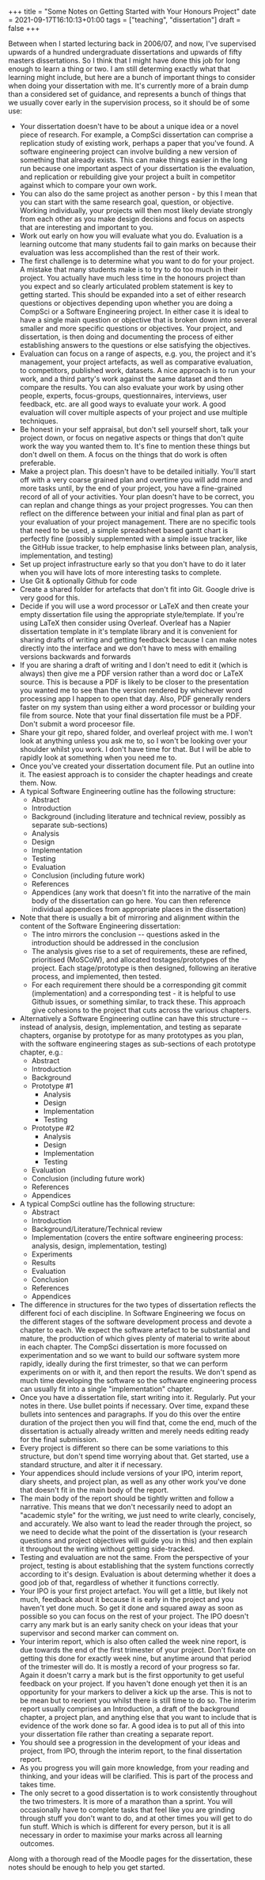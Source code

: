 +++
title = "Some Notes on Getting Started with Your Honours Project"
date = 2021-09-17T16:10:13+01:00
tags = ["teaching", "dissertation"]
draft = false
+++

Between when I started lecturing back in 2006/07, and now, I've supervised upwards of a hundred undergraduate dissertations and upwards of fifty masters dissertations. So I think that I might have done this job for long enough to learn a thing or two. I am still determing exactly what that learning might include, but here are a bunch of important things to consider when doing your dissertation with me. It's currently more of a brain dump than a considered set of guidance, and represents a bunch of things that we usually cover early in the supervision process, so it should be of some use:

* Your dissertation doesn't have to be about a unique idea or a novel piece of research. For example, a CompSci dissertation can comprise a replication study of existing work, perhaps a paper that you've found. A software engineering project can involve building a new version of something that already exists. This can make things easier in the long run because one important aspect of your dissertation is the evaluation, and replication or rebuilding give your project a built in competitor against which to compare your own work.
* You can also do the same project as another person - by this I mean that you can start with the same research goal, question, or objective. Working individually, your projects will then most likely deviate strongly from each other as you make design decisions and focus on aspects that are interesting and important to you.
* Work out early on how you will evaluate what you do. Evaluation is a learning outcome that many students fail to gain marks on because their evaluation was less accomplished than the rest of their work.
* The first challenge is to determine what you want to do for your project. A mistake that many students make is to try to do too much in their project. You actually have much less time in the honours project than you expect and so clearly articulated problem statement is key to getting started. This should be expanded into a set of either research questions or objectives depending upon whether you are doing a CompSci or a Software Engineering project. In either case it is ideal to have a single main question or objective that is broken down into several smaller and more specific questions or objectives. Your project, and dissertation, is then doing and documenting the process of either establishing answers to the questions or else satisfying the objectives.
* Evaluation can focus on a range of aspects, e.g. you, the project and it's management, your project artefacts, as well as comparative evaluation, to competitors, published work, datasets. A nice approach is to run your work, and a third party's work against the same dataset and then compare the results. You can also evaluate your work by using other people, experts, focus-groups, questionnaires, interviews, user feedback, etc. are all good ways to evaluate your work. A good evaluation will cover multiple aspects of your project and use multiple techniques.
* Be honest in your self appraisal, but don't sell yourself short, talk your project down, or focus on negative aspects or things that don't quite work the way you wanted them to. It's fine to mention these things but don't dwell on them. A focus on the things that do work is often preferable.
* Make a project plan. This doesn't have to be detailed initially. You'll start off with a very coarse grained plan and overtime you will add more and more tasks until, by the end of your project, you have a fine-grained record of all of your activities. Your plan doesn't have to be correct, you can replan and change things as your project progresses. You can then reflect on the difference between your initial and final plan as part of your evaluation of your project management. There are no specific tools that need to be used, a simple spreadsheet based gantt chart is perfectly fine (possibly supplemented with a simple issue tracker, like the GitHub issue tracker, to help emphasise links between plan, analysis, implementation, and testing)
* Set up project infrastructure early so that you don't have to do it later when you will have lots of more interesting tasks to complete.
* Use Git & optionally Github for code
* Create a shared folder for artefacts that don't fit into Git. Google drive is very good for this.
* Decide if you will use a word processor or LaTeX and then create your empty dissertation file using the appropriate style/template. If you're using LaTeX then consider using Overleaf. Overleaf has a Napier dissertation template in it's template library and it is convenient for sharing drafts of writing and getting feedback because I can make notes directly into the interface and we don't have to mess with emailing versions backwards and forwards
* If you are sharing a draft of writing and I don't need to edit it (which is always) then give me a PDF version rather than a word doc or LaTeX source. This is because a PDF is likely to be closer to the presentation you wanted me to see than the version rendered by whichever word processing app I happen to open that day. Also, PDF generally renders faster on my system than using either a word processor or building your file from source. Note that your final dissertation file must be a PDF. Don't submit a word proceesor file.
* Share your git repo, shared folder, and overleaf project with me. I won't look at anything unless you ask me to, so I won't be looking over your shoulder whilst you work. I don't have time for that. But I will be able to rapidly look at something when you need me to.
* Once you've created your dissertation document file. Put an outline into it. The easiest approach is to consider the chapter headings and create them. Now.
* A typical Software Engineering outline has the following structure:
    * Abstract
    * Introduction
    * Background (including literature and technical review, possibly as separate sub-sections)
    * Analysis
    * Design
    * Implementation
    * Testing
    * Evaluation
    * Conclusion (including future work)
    * References
    * Appendices (any work that doesn't fit into the narrative of the main body of the dissertation can go here. You can then reference individual appendices from appropriate places in the dissertation)
* Note that there is usually a bit of mirroring and alignment within the content of the Software Engineering dissertation:
    * The intro mirrors the conclusion -- questions asked in the introduction should be addressed in the conclusion
    * The analysis gives rise to a set of requirements, these are refined, prioritised (MoSCoW), and allocated tostages/prototypes of the project. Each stage/prototype is then designed, following an iterative process, and implemented, then tested.
    * For each requirement there should be a corresponding git commit (implementation) and a corresponding test - it is helpful to use Github issues, or something similar, to track these. This approach give cohesions to the project that cuts across the various chapters.
* Alternatively a Software Engineering outline can have this structure -- instead of analysis, design, implementation, and testing as separate chapters, organise by prototype for as many prototypes as you plan, with the software engineering stages as sub-sections of each prototype chapter, e.g.:
    * Abstract
    * Introduction
    * Background
    * Prototype #1
        * Analysis
        * Design
        * Implementation
        * Testing
    * Prototype #2
        * Analysis
        * Design
        * Implementation
        * Testing
    * Evaluation
    * Conclusion (including future work)
    * References
    * Appendices
* A typical CompSci outline has the following structure:
    * Abstract
    * Introduction
    * Background/Literature/Technical review
    * Implementation (covers the entire software engineering process: analysis, design, implementation, testing)
    * Experiments
    * Results
    * Evaluation
    * Conclusion
    * References
    * Appendices
* The difference in structures for the two types of dissertation reflects the different foci of each discipline. In Software Engineering we focus on the different stages of the software development process and devote a chapter to each. We expect the software artefact to be substantial and mature, the production of which gives plenty of material to write about in each chapter. The CompSci dissertation is more focussed on experimentation and so we want to build our software system more rapidly, ideally during the first trimester, so that we can perform experiments on or with it, and then report the results. We don't spend as much time developing the software so the software engineering process can usually fit into a single "implementation" chapter.
* Once you have a dissertation file, start writing into it. Regularly. Put your notes in there. Use bullet points if necessary. Over time, expand these bullets into sentences and paragraphs. If you do this over the entire duration of the project then you will find that, come the end, much of the dissertation is actually already written and merely needs editing ready for the final submission.
* Every project is different so there can be some variations to this structure, but don't spend time worrying about that. Get started, use a standard structure, and alter it if necessary.
* Your appendices should include versions of your IPO, interim report, diary sheets, and project plan, as well as any other work you've done that doesn't fit in the main body of the report.
* The main body of the report should be tightly written and follow a narrative. This means that we don't necessarily need to adopt an "academic style" for the writing, we just need to write clearly, concisely, and accurately. We also want to lead the reader through the project, so we need to decide what the point of the dissertation is (your research questions and project objectives will guide you in this) and then explain it throughout the writing without getting side-tracked.
* Testing and evaluation are not the same. From the perspective of your project, testing is about establishing that the system functions correctly according to it's design. Evaluation is about determing whether it does a good job of that, regardless of whether it functions correctly.
* Your IPO is your first project artefact. You will get a little, but likely not much, feedback about it because it is early in the project and you haven't yet done much. So get it done and squared away as soon as possible so you can focus on the rest of your project. The IPO doesn't carry any mark but is an early sanity check on your ideas that your supervisor and second marker can comment on.
* Your interim report, which is also often called the week nine report, is due towards the end of the first trimester of your project. Don't fixate on getting this done for exactly week nine, but anytime around that period of the trimester will do. It is mostly a record of your progress so far. Again it doesn't carry a mark but is the first opportunity to get useful feedback on your project. If you haven't done enough yet then it is an opportunity for your markers to deliver a kick up the arse. This is not to be mean but to reorient you whilst there is still time to do so. The interim report usually comprises an Introduction, a draft of the background chapter, a project plan, and anything else that you want to include that is evidence of the work done so far. A good idea is to put all of this into your dissertation file rather than creating a separate report.
* You should see a progression in the development of your ideas and project, from IPO, through the interim report, to the final dissertation report. 
* As you progress you will gain more knowledge, from your reading and thinking, and your ideas will be clarified. This is part of the process and takes time.
* The only secret to a good dissertation is to work consistently throughout the two trimesters. It is more of a marathon than a sprint. You will occasionally have to complete tasks that feel like you are grinding through stuff you don't want to do, and at other times you will get to do fun stuff. Which is which is different for every person, but it is all necessary in order to maximise your marks across all learning outcomes.

Along with a thorough read of the Moodle pages for the dissertation, these notes should be enough to help you get started.
